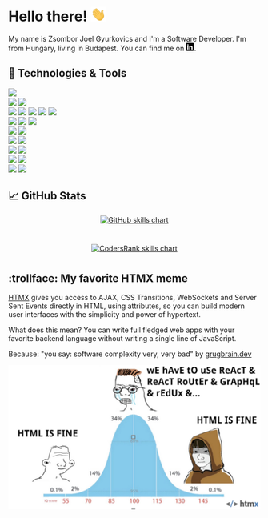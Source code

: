 # Hello there! <img src="https://raw.githubusercontent.com/zsomborjoel/zsomborjoel/master/wave.gif" width="30">

My name is Zsombor Joel Gyurkovics and I'm a Software Developer. I'm from Hungary, living in Budapest. You can find me on [![LinkedIn][1.1]][1].


## 🔧 Technologies & Tools
![](https://img.shields.io/badge/OS-Linux-informational?style=flat&logo=linux&logoColor=white&color=2bbc8a)\
![](https://img.shields.io/badge/Editor-IntelliJ_IDEA-informational?style=flat&logo=intellij-idea&logoColor=white&color=2bbc8a)
![](https://img.shields.io/badge/Editor-Visual_Studio_Code-informational?style=flat&logo=visual-studio-code&logoColor=white&color=2bbc8a)\
![](https://img.shields.io/badge/Code-Java-informational?style=flat&logo=java&logoColor=white&color=2bbc8a)
![](https://img.shields.io/badge/Code-Python-informational?style=flat&logo=python&logoColor=white&color=2bbc8a)
![](https://img.shields.io/badge/Code-TypeScript-informational?style=flat&logo=typescript&logoColor=white&color=2bbc8a)
![](https://img.shields.io/badge/Code-Go-informational?style=flat&logo=go&logoColor=white&color=2bbc8a)
![](https://img.shields.io/badge/Code-SQL-informational?style=flat&logo=mysql&logoColor=white&color=2bbc8a)\
![](https://img.shields.io/badge/Framework-Spring-informational?style=flat&logo=spring&logoColor=white&color=2bbc8a)
![](https://img.shields.io/badge/Framework-React-informational?style=flat&logo=react&logoColor=white&color=2bbc8a)
![](https://img.shields.io/badge/Framework-Gin_Gonic-informational?style=flat&logo=gin&logoColor=white&color=2bbc8a)\
![](https://img.shields.io/badge/Database-PostgreSQL-informational?style=flat&logo=postgresql&logoColor=white&color=2bbc8a)
![](https://img.shields.io/badge/Database-Elasticsearch-informational?style=flat&logo=elasticsearch&logoColor=white&color=2bbc8a)\
![](https://img.shields.io/badge/Messaging-Apache_Kafka-informational?style=flat&logo=apache-kafka&logoColor=white&color=2bbc8a)
![](https://img.shields.io/badge/Messaging-IBM_MQ-informational?style=flat&logo=ibm&logoColor=white&color=2bbc8a)\
![](https://img.shields.io/badge/Containerization-Docker-informational?style=flat&logo=docker&logoColor=white&color=2bbc8a)
![](https://img.shields.io/badge/Containerization-Kubernetes-informational?style=flat&logo=kubernetes&logoColor=white&color=2bbc8a)\
![](https://img.shields.io/badge/CI/CD-Azure_DevOps-informational?style=flat&logo=azure-devops&logoColor=white&color=2bbc8a)
![](https://img.shields.io/badge/CI/CD-GitLab_CI/CD-informational?style=flat&logo=gitlab&logoColor=white&color=2bbc8a)\
![](https://img.shields.io/badge/Cloud-Amazon_Web_Services-informational?style=flat&logo=amazon&logoColor=white&color=2bbc8a)
![](https://img.shields.io/badge/Cloud-Microsoft_Azure-informational?style=flat&logo=microsoft&logoColor=white&color=2bbc8a)

## &#x1f4c8; GitHub Stats
<p align="center">
  <a href="https://github-readme-stats.vercel.app/api/top-langs/?username=zsomborjoel&hide=html,css,tex&title_color=ffffff&text_color=c9cacc&icon_color=2bbc8a&bg_color=1d1f21">
    <img align="center" src="https://github-readme-stats.vercel.app/api/top-langs/?username=zsomborjoel&hide=html,css,tex&title_color=ffffff&text_color=c9cacc&icon_color=2bbc8a&bg_color=1d1f21" alt="GitHub skills chart"/>
  </a>
</p>

#

<!-- https://codersrank.io/ -->
<p align="center">
  <a href="https://profile.codersrank.io/user/zsomborjoel" target="_blank">
    <img src="https://cr-skills-chart-widget.azurewebsites.net/api/api?username=zsomborjoel&skills=TypeScript,Javascript,React,Go,Java,SQL,Python&width=1000" alt="CodersRank skills chart"/>
  </a>
</p>

#

## :trollface: My favorite HTMX meme

<a href="https://htmx.org/" target="_blank">HTMX</a> gives you access to AJAX, CSS Transitions, WebSockets and Server Sent Events directly in HTML, using attributes, so you can build modern user interfaces with the simplicity and power of hypertext.

What does this mean? You can write full fledged web apps with your favorite backend language without writing a single line of JavaScript.

Because: "you say: software complexity very, very bad" by <a href="https://grugbrain.dev/" target="_blank">grugbrain.dev</a>

<!-- https://htmx.org/ -->
<p align="center">
  <a href="https://htmx.org/essays/" target="_blank">
    <img src="https://raw.githubusercontent.com/zsomborjoel/zsomborjoel/master/my_favorite_htmx_meme.png" width="800">
  </a>
</p>

[1.1]: https://raw.githubusercontent.com/zsomborjoel/zsomborjoel/master/linkedin.png (LinkedIn icon without padding)
[1]: https://www.linkedin.com/in/zsombor-joel-gyurkovics/

